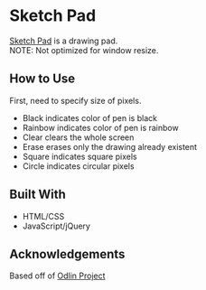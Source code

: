 # Sketch Pad
[Sketch Pad](https://joy8zhang.github.io/sketch-pad/) is a drawing pad.
<br>
NOTE: Not optimized for window resize.
## How to Use
First, need to specify size of pixels.
* Black indicates color of pen is black
* Rainbow indicates color of pen is rainbow
* Clear clears the whole screen
* Erase erases only the drawing already existent
* Square indicates square pixels
* Circle indicates circular pixels

## Built With
* HTML/CSS
* JavaScript/jQuery

## Acknowledgements
Based off of [Odlin Project](https://www.theodinproject.com/courses/web-development-101/lessons/javascript-and-jquery)
